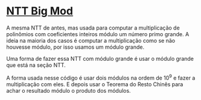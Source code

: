 # [NTT Big Mod](big_ntt.cpp)

A mesma NTT de antes, mas usada para computar a multiplicação de polinômios com coeficientes inteiros módulo um número primo grande. A ideia na maioria dos casos é computar a multiplicação como se não houvesse módulo, por isso usamos um módulo grande.

Uma forma de fazer essa NTT com módulo grande é usar o módulo grande que está na seção NTT.

A forma usada nesse código é usar dois módulos na ordem de $10^9$ e fazer a multiplicação com eles. E depois usar o Teorema do Resto Chinês para achar o resultado módulo o produto dos módulos.